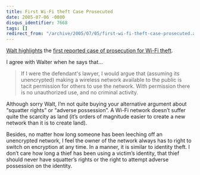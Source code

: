 ```yaml
---
title: First Wi-Fi theft Case Prosecuted
date: 2005-07-06 -0800
disqus_identifier: 7668
tags: []
redirect_from: "/archive/2005/07/05/first-wi-fi-theft-case-prosecuted.aspx/"
---
```


[Walt
highlights](http://spaces.msn.com/members/waltimate/Blog/cns!1pCvw_V_FwCgTXneX4GXlXLw!381.entry)
the [first reported case of prosecution for Wi-Fi
theft](http://news.yahoo.com/news?tmpl=story&cid=562&e=1&u=/ap/techbits_wi_fi_theft).

I agree with Walter when he says that...

> If I were the defendant's lawyer, I would argue that (assuming its
> unencrypted) making a wireless network available to the public is
> tacit permission for others to use the network. With permission there
> is no unauthorized use, and no criminal activity.

Although sorry Walt, I’m not quite buying your alternative argument
about “squatter rights” or “adverse possession”. A Wi-Fi network doesn’t
suffer quite the scarcity as land (it’s orders of magnitude easier to
create a new network than it is to create land).

Besides, no matter how long someone has been leeching off an unencrypted
network, I feel the owner of the network always has to right to switch
on encryption at any time. In a manner, it is similar to identity theft.
I don’t care how long a thief has been using a victim’s identity, that
thief should never have squatter’s rights or the right to attempt
adverse possession on the identity.

